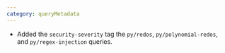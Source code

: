 ```yaml
---
category: queryMetadata
---
```

* Added the `security-severity` tag the `py/redos`, `py/polynomial-redos`, and `py/regex-injection` queries.